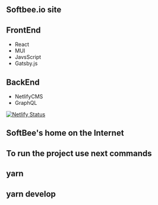 ## Softbee.io site

## FrontEnd
- React
- MUI
- JavsScript
- Gatsby.js

## BackEnd
- NetlifyCMS
- GraphQL

[![Netlify Status](https://api.netlify.com/api/v1/badges/d25f67d3-bac0-4869-8526-e37d8b8baa1f/deploy-status)](https://app.netlify.com/sites/softbee/deploys)

## SoftBee's home on the Internet


## To run the project use next commands

## yarn
## yarn develop
